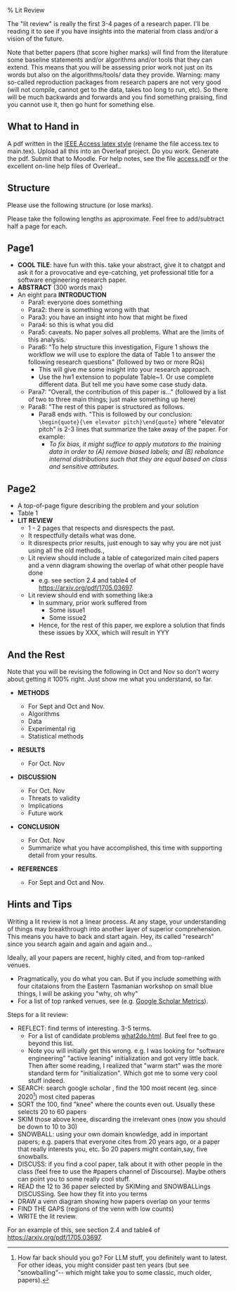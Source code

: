 % Lit Review

The "lit review" is really the first 3-4 pages of a research paper. I'll be reading it to see if you have insights into the material from class and/or a vision of the future.

Note that better papers (that score higher marks) will find from the literature some baseline statements and/or algorithms and/or tools that they
can extend. This means that you will be assessing prior work not just on its words but also on the algorithms/tools/ data they
provide. Warning: many so-called reproduction packages from research papers are not very good (will not compile, cannot get
to the data, takes too long to run, etc). So there will be much backwards and forwards and you find something praising,
find you cannot use it, then go hunt for something else.

## What to Hand in

A pdf 
written in the [IEEE Access latex style](Access_LaTeX_template.zip) (rename the file access.tex to main.tex).
Upload all this into an Overleaf project. Do you work. Generate the pdf. Submit that to Moodle.
For help notes, see the file [access.pdf](access.pdf) or the excellent on-line
help files of Overleaf..

## Structure

Please use the following structure (or lose marks).

Please take the following lengths as approximate. Feel free to add/subtract half a  page for each.

## Page1

- **COOL TILE**: have fun with this. take your abstract, give it to chatgpt and ask it for a provocative and eye-catching,
    yet professional
  title for a software engineering research paper.
- **ABSTRACT** (300 words max)
- An eight para **INTRODUCTION**
  - Para1: everyone does something
  - Para2: there is something wrong with that
  - Para3: you have an insight into how that might be fixed
  - Para4: so this is what you did
  - Para5: caveats. No paper solves all problems. What are the limits of this analysis.
  - Para6: "To help structure this investigation, Figure 1 shows the workflow we will use to explore the 
      data of Table 1 to answer the following research questions" (followed by two or more RQs)
    - This will give me some insight into your research approach.
    - Use the hw1 extension to populate Table~1. Or use complete different data. But tell me you have some case study data.
  - Para7: "Overall, the contribution of this paper is..."  (followed by a list of two to three main things; just make something up here)
  - Para8: "The rest of this paper is structured as follows. 
    - Para8 ends with. "This is followed by our conclusion:    `\begin{quote}{\em elevator pitch}\end{quote}` where 
      "elevator pitch" 
      is 2-3 lines that summarize the take away of the paper. For example:
      - <em>To fix bias, it might suffice to apply mutators to the training data in order to (A) remove biased labels; and (B) rebalance internal distributions such that they are equal based on class and sensitive attributes. </em>

## Page2

- A  top-of-page figure describing the problem and your solution
- Table 1
- **LIT REVIEW**
  - 1 - 2  pages that respects and disrespects the past. 
  - It respectfully details what was done. 
  - It disrespects prior results, just enough to say why you are not just using all the old methods., 
  - Lit review should include a table of categorized main cited papers and a venn diagram showing the overlap of what other people have done
    - e.g. see section 2.4  and table4 of https://arxiv.org/pdf/1705.03697.
  - Lit review should end with something like:a
    - In summary, prior work suffered from
      -  Some issue1
      -  Some issue2
    - Hence,  for the rest of this paper, we explore a solution that finds these issues by XXX, which will result in YYY

## And the Rest
Note that you will be revising the following in Oct and Nov so don't worry about getting it 100%
right. Just show me what you understand, so far.

- **METHODS** 
  - For Sept and Oct and Nov.
  - Algorithms
  - Data
  - Experimental rig
  - Statistical methods

- **RESULTS**
  - For Oct. Nov

- **DISCUSSION**
  - For Oct. Nov
  - Threats to validity
  - Implications
  - Future work

- **CONCLUSION**
  - For Oct. Nov
  - Summarize what you have accomplished, this time with supporting detail from your results.

- **REFERENCES**
  - For Sept and Oct and Nov.

## Hints and Tips

Writing a lit review is not a linear process.
At any stage, your understanding of things may breakthrough into another layer of superior comprehension. 
This means you have to back and start again. Hey, its called "research" since you search again and again and again and...

Ideally, all your papers are recent, highly cited, and from top-ranked venues.

- Pragmatically, you do what you can. But if you include something with four citataions from the Eastern Tasmanian workshop
  on small blue things, I will be asking you "why, oh why"
- For a list of top ranked venues, see (e.g. [Google Scholar Metrics](https://scholar.google.com/citations?view_op=top_venues&hl=en&vq=eng_softwaresystems)).


Steps for a lit review:

- REFLECT: find terms of interesting. 3-5 terms.
  - For a list of candidate problems [what2do.html](what2do.html). But feel free to go beyond this list.
  - Note you will initially get this wrong. e.g. I was looking for "software engineering" "active leaning" initialization
    and got very little back. Then after some reading, I realized that "warm start" was the more standard term for "initialization".
    Which got me to some very cool stuff indeed.
- SEARCH: search google scholar , find the 100 most recent (eg. since 2020[^when])  most cited paperas
- SORT the 100, find "knee" where the counts even out. Usually these selects 20 to 60 papers
- SKIM those above knee, discarding the irrelevant ones (now you should be down to 10 to 30)
- SNOWBALL: using your own domain knowledge, add in important papers; e.g. papers that everyone cites from 20 years ago,
  or a paper that really interests you, etc. So 20 papers might contain,say, five snowballs.
- DISCUSS: if you find a cool paper, talk about it with other people in the class (feel free to use the #papers channel of Discourse).
  Maybe others can point you to some really cool stuff.
- READ the 12 to 36 paper selected by SKIMing and SNOWBALLings DISCUSSing.  See how they fit into you terms
- DRAW a venn diagram showing how papers overlap on your terms
- FIND THE GAPS (regions of the venn with low counts)
- WRITE the lit review.

For an example of this, see section 2.4  and table4 of https://arxiv.org/pdf/1705.03697.

[^when]: How far back should you go? For LLM stuff, you definitely want to latest. For other ideas, you might consider past ten years
(but see "snowballing"-- which might take you to some classic, much older, papers).
